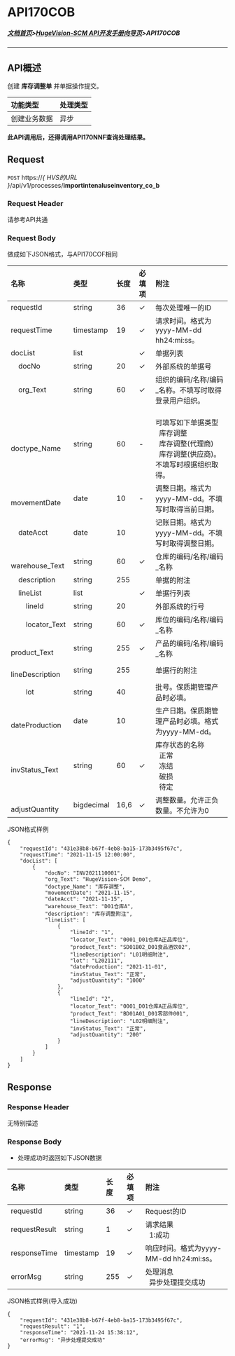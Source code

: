 # API170COB

##### [文档首页](../index.md)>[HugeVision-SCM API开发手册向导页](../api.md)>API170COB

---

## API概述

创建 **库存调整单** 并单据操作提交。

|功能类型|处理类型|
|:--|:--|
|创建业务数据|异步|

**此API调用后，还得调用API170NNF查询处理结果。**

##  Request

 ```POST```  https://*{ HVS的URL }*/api/v1/processes/**importintenaluseinventory_co_b**
  
###  Request Header

请参考API共通

###  Request Body

做成如下JSON格式，与API170COF相同

|名称|类型|长度|必填项|附注|
|:--|:--|:--|:--|:--|
|requestId|string|36|✓|每次处理唯一的ID|
|requestTime|timestamp|19|✓|请求时间。格式为yyyy-MM-dd hh24:mi:ss。|
|docList|list||✓|单据列表|
|&nbsp; &nbsp; docNo|string|20|✓|外部系统的单据号|
|&nbsp; &nbsp; org_Text|string|60|✓|组织的编码/名称/编码_名称。不填写时取得登录用户组织。|
|&nbsp; &nbsp; doctype_Name|string|60|-|<br>可填写如下单据类型<br>&nbsp; 库存调整<br>&nbsp; 库存调整(代理商)<br>&nbsp; 库存调整(供应商)。<br>不填写时根据组织取得。|
|&nbsp; &nbsp; movementDate|date|10|-|调整日期。格式为yyyy-MM-dd。不填写时取得当前日期。|
|&nbsp; &nbsp; dateAcct|date|10||记账日期。格式为yyyy-MM-dd。不填写时取得调整日期。|
|&nbsp; &nbsp; warehouse_Text|string|60|✓|仓库的编码/名称/编码_名称|
|&nbsp; &nbsp; description|string|255||单据的附注|
|&nbsp; &nbsp; lineList|list||✓|单据行列表|
|&nbsp; &nbsp; &nbsp; &nbsp; lineId|string|20||外部系统的行号|
|&nbsp; &nbsp; &nbsp; &nbsp; locator_Text|string|60|✓|库位的编码/名称/编码_名称|
|&nbsp; &nbsp; &nbsp; &nbsp; product_Text|string|255|✓|产品的编码/名称/编码_名称|
|&nbsp; &nbsp; &nbsp; &nbsp; lineDescription|string|255||单据行的附注|
|&nbsp; &nbsp; &nbsp; &nbsp; lot|string|40||批号。保质期管理产品时必填。|
|&nbsp; &nbsp; &nbsp; &nbsp; dateProduction|date|10||生产日期。保质期管理产品时必填。格式为yyyy-MM-dd。|
|&nbsp; &nbsp; &nbsp; &nbsp; invStatus_Text|string|60|✓|库存状态的名称<br>&nbsp; 正常<br>&nbsp; 冻结<br>&nbsp; 破损<br>&nbsp; 待定|
|&nbsp; &nbsp; &nbsp; &nbsp; adjustQuantity|bigdecimal|16,6|✓|调整数量。允许正负数量。不允许为0|

JSON格式样例
```
{
    "requestId": "431e38b8-b67f-4eb8-ba15-173b3495f67c",
    "requestTime": "2021-11-15 12:00:00",
    "docList": [
        {
            "docNo": "INV2021110001",
            "org_Text": "HugeVision-SCM Demo",
            "doctype_Name": "库存调整",
            "movementDate": "2021-11-15",
            "dateAcct": "2021-11-15",
            "warehouse_Text": "D01仓库A",
            "description": "库存调整附注",
            "lineList": [
                {
                    "lineId": "1",
                    "locator_Text": "0001_D01仓库A正品库位",
                    "product_Text": "SD01B02_D01食品酒饮02",
                    "lineDescription": "L01明细附注",
                    "lot": "L202111",
                    "dateProduction": "2021-11-01",
                    "invStatus_Text": "正常",
                    "adjustQuantity": "1000"
                },
                {
                    "lineId": "2",
                    "locator_Text": "0001_D01仓库A正品库位",
                    "product_Text": "BD01A01_D01零部件001",
                    "lineDescription": "L02明细附注",
                    "invStatus_Text": "正常",
                    "adjustQuantity": "200"
                }
            ]
        }
    ]
}
```

##  Response
 
###  Response Header

无特别描述

###  Response Body

* 处理成功时返回如下JSON数据

|名称|类型|长度|必填项|附注|
|:--|:--|:--|:--|:--|
|requestId|string|36|✓|Request的ID|
|requestResult|string|1|✓|请求结果<br>&nbsp; 1:成功|
|responseTime|timestamp|19|✓|响应时间。格式为yyyy-MM-dd hh24:mi:ss。|
|errorMsg|string|255|✓|处理消息<br>&nbsp; 异步处理提交成功|

JSON格式样例(导入成功)
```
{
    "requestId": "431e38b8-b67f-4eb8-ba15-173b3495f67c",
    "requestResult": "1",
    "responseTime": "2021-11-24 15:38:12",
    "errorMsg": "异步处理提交成功"
}
```
